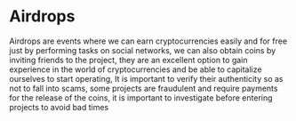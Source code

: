 # Airdrops
Airdrops are events where we can earn cryptocurrencies easily and for free just by performing tasks on social networks, we can also obtain coins by inviting friends to the project, they are an excellent option to gain experience in the world of cryptocurrencies and be able to capitalize ourselves to start operating, It is important to verify their authenticity so as not to fall into scams, some projects are fraudulent and require payments for the release of the coins, it is important to investigate before entering projects to avoid bad times
